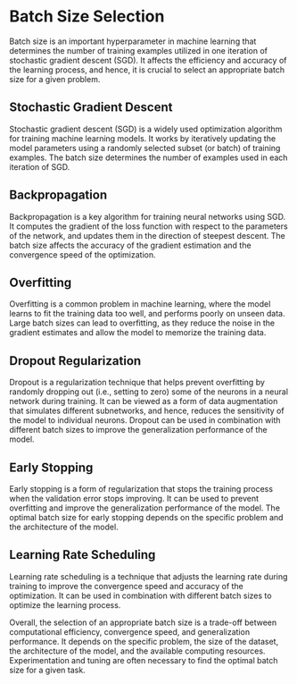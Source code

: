 # Batch Size Selection

Batch size is an important hyperparameter in machine learning that determines the number of training examples utilized in one iteration of stochastic gradient descent (SGD). It affects the efficiency and accuracy of the learning process, and hence, it is crucial to select an appropriate batch size for a given problem.

## Stochastic Gradient Descent

Stochastic gradient descent (SGD) is a widely used optimization algorithm for training machine learning models. It works by iteratively updating the model parameters using a randomly selected subset (or batch) of training examples. The batch size determines the number of examples used in each iteration of SGD.

## Backpropagation

Backpropagation is a key algorithm for training neural networks using SGD. It computes the gradient of the loss function with respect to the parameters of the network, and updates them in the direction of steepest descent. The batch size affects the accuracy of the gradient estimation and the convergence speed of the optimization.

## Overfitting

Overfitting is a common problem in machine learning, where the model learns to fit the training data too well, and performs poorly on unseen data. Large batch sizes can lead to overfitting, as they reduce the noise in the gradient estimates and allow the model to memorize the training data. 

## Dropout Regularization

Dropout is a regularization technique that helps prevent overfitting by randomly dropping out (i.e., setting to zero) some of the neurons in a neural network during training. It can be viewed as a form of data augmentation that simulates different subnetworks, and hence, reduces the sensitivity of the model to individual neurons. Dropout can be used in combination with different batch sizes to improve the generalization performance of the model.

## Early Stopping

Early stopping is a form of regularization that stops the training process when the validation error stops improving. It can be used to prevent overfitting and improve the generalization performance of the model. The optimal batch size for early stopping depends on the specific problem and the architecture of the model.

## Learning Rate Scheduling

Learning rate scheduling is a technique that adjusts the learning rate during training to improve the convergence speed and accuracy of the optimization. It can be used in combination with different batch sizes to optimize the learning process.

Overall, the selection of an appropriate batch size is a trade-off between computational efficiency, convergence speed, and generalization performance. It depends on the specific problem, the size of the dataset, the architecture of the model, and the available computing resources. Experimentation and tuning are often necessary to find the optimal batch size for a given task.
